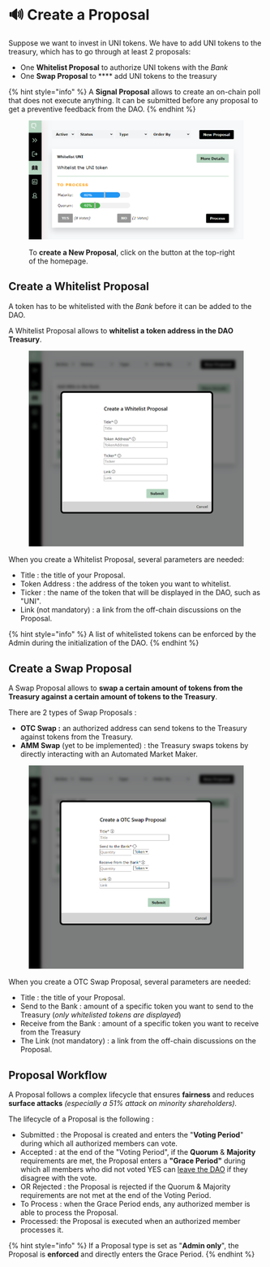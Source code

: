 # 🔊 Create a Proposal

Suppose we want to invest in UNI tokens. We have to add UNI tokens to the treasury, which has to go through at least 2 proposals:

* One **Whitelist Proposal** to authorize UNI tokens with the _Bank_
* One **Swap Proposal** to **** add UNI tokens to the treasury

{% hint style="info" %}
A **Signal Proposal** allows to create an on-chain poll that does not execute anything. It can be submitted before any proposal to get a preventive feedback from the DAO.
{% endhint %}

<figure><img src="../.gitbook/assets/WHITELIST PROCESS modified.png" alt=""><figcaption><p>To <strong>create a New Proposal</strong>, click on the button at the top-right of the homepage.</p></figcaption></figure>

## Create a Whitelist Proposal

A token has to be whitelisted with the _Bank_ before it can be added to the DAO.&#x20;

A Whitelist Proposal allows to **whitelist a token address in the DAO Treasury**.

<figure><img src="../.gitbook/assets/Whitelist.png" alt=""><figcaption></figcaption></figure>

When you create a Whitelist Proposal, several parameters are needed:

* Title : the title of your Proposal.
* Token Address : the address of the token you want to whitelist.
* Ticker : the name of the token that will be displayed in the DAO, such as "UNI".
* Link (not mandatory) : a link from the off-chain discussions on the Proposal.

{% hint style="info" %}
A list of whitelisted tokens can be enforced by the Admin during the initialization of the DAO.
{% endhint %}



## Create a Swap Proposal

A Swap Proposal allows to **swap a certain amount of tokens from the Treasury against a certain amount of tokens to the Treasury**.

There are 2 types of Swap Proposals :&#x20;

* **OTC Swap :** an authorized address can send tokens to the Treasury against tokens from the Treasury.
* **AMM Swap** (yet to be implemented) : the Treasury swaps tokens by directly interacting with an Automated Market Maker.

<figure><img src="../.gitbook/assets/OTC Swap modified.png" alt=""><figcaption></figcaption></figure>

When you create a OTC Swap Proposal, several parameters are needed:

* Title : the title of your Proposal.
* Send to the Bank : amount of a specific token you want to send to the Treasury (_only whitelisted tokens are displayed_)
* Receive from the Bank : amount of a specific token you want to receive from the Treasury
* The Link (not mandatory) : a link from the off-chain discussions on the Proposal.

## Proposal Workflow

A Proposal follows a complex lifecycle that ensures **fairness** and reduces **surface attacks** _(especially a 51% attack on minority shareholders)._

The lifecycle of a Proposal is the following :&#x20;

* Submitted : the Proposal is created and enters the "**Voting Period**" during which all authorized members can vote.
* Accepted : at the end of the "Voting Period", if the **Quorum** & **Majority** requirements are met, the Proposal enters a **"Grace Period"** during which all members who did not voted YES can [leave the DAO](redeem-your-shares.md) if they disagree with the vote.
* OR Rejected : the Proposal is rejected if the Quorum & Majority requirements are not met at the end of the Voting Period.
* To Process : when the Grace Period ends, any authorized member is able to process the Proposal.
* Processed: the Proposal is executed when an authorized member processes it.

{% hint style="info" %}
If a Proposal type is set as "**Admin only**", the Proposal is **enforced** and directly enters the Grace Period.
{% endhint %}

##

